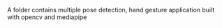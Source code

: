 A folder contains multiple pose detection, hand gesture application built with opencv and mediapipe
